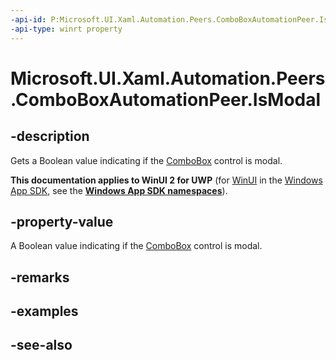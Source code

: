 ```yaml
---
-api-id: P:Microsoft.UI.Xaml.Automation.Peers.ComboBoxAutomationPeer.IsModal
-api-type: winrt property
---
```


<!-- Property syntax
public bool IsModal { get; }
-->

# Microsoft.UI.Xaml.Automation.Peers.ComboBoxAutomationPeer.IsModal

## -description
Gets a Boolean value indicating if the [ComboBox](../microsoft.ui.xaml.controls/combobox.md) control is modal.

**This documentation applies to WinUI 2 for UWP** (for [WinUI](/windows/apps/winui/winui3/) in the [Windows App SDK](/windows/apps/windows-app-sdk/), see the **[Windows App SDK namespaces](/windows/windows-app-sdk/api/winrt/)**).

## -property-value
A Boolean value indicating if the [ComboBox](../microsoft.ui.xaml.controls/combobox.md) control is modal.

## -remarks

## -examples

## -see-also
